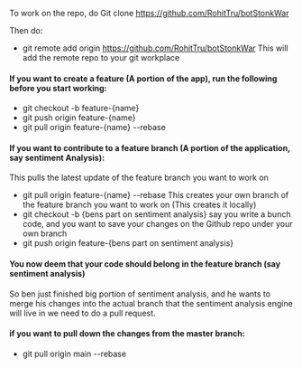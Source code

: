 To work on the repo, do Git clone https://github.com/RohitTru/botStonkWar

Then do:
- git remote add origin https://github.com/RohitTru/botStonkWar
This will add the remote repo to your git workplace


#### If you want to create a feature (A portion of the app), run the following before you start working:

- git checkout -b feature-{name} 
- git push origin feature-{name}
- git pull origin feature-{name} --rebase

#### If you want to contribute to a feature branch (A portion of the application, say sentiment Analysis):

This pulls the latest update of the feature branch you want to work on
- git pull origin feature-{name} --rebase
This creates your own branch of the feature branch you want to work on (This creates it locally)
- git checkout -b {bens part on sentiment analysis}
say you write a bunch code, and you want to save your changes on the Github repo under your own branch
- git push origin feature-{bens part on sentiment analysis}


#### You now deem that your code should belong in the feature branch (say sentiment analysis)
So ben just finished big portion of sentiment analysis, and he wants to merge his changes into the actual branch that the sentiment analysis engine will live in we need to do a pull request.

#### if you want to pull down the changes from the master branch:
- git pull origin main --rebase